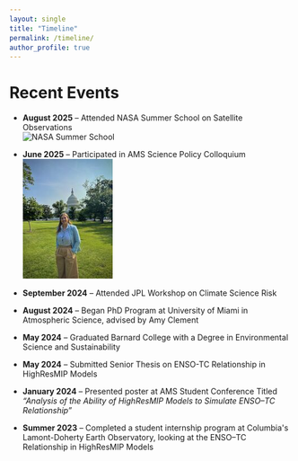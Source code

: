 ```yaml
---
layout: single
title: "Timeline"
permalink: /timeline/
author_profile: true
---
```


# Recent Events

- **August 2025** – Attended NASA Summer School on Satellite Observations  
  ![NASA Summer School](/images/2025-CCS-Summer-School-Group-Photo.jpg)

- **June 2025** – Participated in AMS Science Policy Colloquium  
  ![AMS Policy Colloquium](/images/ams_policy.jpg)

- **September 2024** – Attended JPL Workshop on Climate Science Risk  

- **August 2024** – Began PhD Program at University of Miami in Atmospheric Science, advised by Amy Clement  

- **May 2024** – Graduated Barnard College with a Degree in Environmental Science and Sustainability  

- **May 2024** – Submitted Senior Thesis on ENSO-TC Relationship in HighResMIP Models  

- **January 2024** – Presented poster at AMS Student Conference Titled  
  *“Analysis of the Ability of HighResMIP Models to Simulate ENSO–TC Relationship”*

- **Summer 2023** – Completed a student internship program at Columbia's Lamont-Doherty Earth Observatory, looking at the ENSO–TC Relationship in HighResMIP Models  
